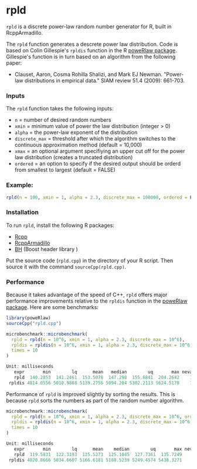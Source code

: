 # rpld

`rpld` is a discrete power-law random number generator for R, built in RcppArmadillo.

The `rpld` function generates a descrete power law distribution.
Code is based on Colin Gillespie's `rpldis` function  in the R
[poweRlaw package](https://cran.r-project.org/web/packages/poweRlaw/index.html).
Gillespie's function is in  turn based on an algorithm from the following paper:

  * Clauset, Aaron, Cosma Rohilla Shalizi, and Mark EJ Newman. "Power-law distributions in empirical data." SIAM review 51.4 (2009): 661-703.

### Inputs

The `rpld` function takes the following inputs:
   * `n` = number of desired random numbers
   * `xmin` = minimum value of power the law distribution (integer > 0)
   * `alpha` = the power-law exponent of the distribution
   * `discrete_max` = threshold after which the algorithm switches to the continuous approximation method (default = 10,000)
   * `xmax` = an optional argument specifiying an upper cut off for the power law distribution (creates a truncated distribution)
   * `ordered` = an option to specify if the desired output should be orderd from smallest to largest (default = FALSE)

### Example:

```R
rpld(n = 100, xmin = 1, alpha = 2.3, discrete_max = 100000, ordered = F)
```
### Installation
To run `rpld`, install the following R packages:
 * [Rcpp](https://cran.r-project.org/web/packages/Rcpp/index.html) 
 * [RcppArmadillo](https://cran.r-project.org/web/packages/RcppArmadillo/index.html) 
 * [BH](https://cran.r-project.org/web/packages/BH/index.html) (Boost header library )

Put the source code (`rpld.cpp`) in the directory of your R script. Then source it with the command `sourceCpp(rpld.cpp)`.

### Performance

Because it takes advantage of the speed of C++, `rpld` offers major performance improvements relative to the `rpldis` function in the [poweRlaw package](https://cran.r-project.org/web/packages/poweRlaw/index.html). Here are some benchmarks:

```R
library(poweRlaw)
sourceCpp("rpld.cpp")

microbenchmark::microbenchmark(
  rpld = rpld(n = 10^6, xmin = 1, alpha = 2.3, discrete_max = 10^6),
  rpldis = rpldis(n = 10^6, xmin = 1, alpha = 2.3, discrete_max = 10^6),
  times = 10
)

Unit: milliseconds
   expr       min        lq      mean   median        uq       max neval
   rpld  140.2853  141.2461  153.5078  147.298  155.6841  204.2642    10
 rpldis 4814.0556 5010.9888 5139.2756 5094.204 5302.2113 5624.5178    10
```

Performance of `rpld` is improved slightly by sorting the results. This is because `rpld` sorts the numbers as part of the random number algorithm.

``` R
microbenchmark::microbenchmark(
  rpld = rpld(n = 10^6, xmin = 1, alpha = 2.3, discrete_max = 10^6, ordered = T),
  rpldis = rpldis(n = 10^6, xmin = 1, alpha = 2.3, discrete_max = 10^6),
  times = 10
)

Unit: milliseconds
   expr       min        lq      mean    median        uq       max neval
   rpld  119.5831  122.3193  125.5273  125.1045  127.7361  135.7249    10
 rpldis 4820.8666 5034.6607 5166.6181 5188.5239 5249.4574 5438.3271    10
```


